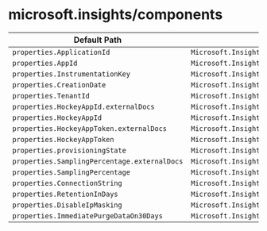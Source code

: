# microsoft.insights/components

| Default Path | Alias |
|---|---|
| `properties.ApplicationId` | `Microsoft.Insights/components/ApplicationId` |
| `properties.AppId` | `Microsoft.Insights/components/AppId` |
| `properties.InstrumentationKey` | `Microsoft.Insights/components/InstrumentationKey` |
| `properties.CreationDate` | `Microsoft.Insights/components/CreationDate` |
| `properties.TenantId` | `Microsoft.Insights/components/TenantId` |
| `properties.HockeyAppId.externalDocs` | `Microsoft.Insights/components/HockeyAppId.externalDocs` |
| `properties.HockeyAppId` | `Microsoft.Insights/components/HockeyAppId` |
| `properties.HockeyAppToken.externalDocs` | `Microsoft.Insights/components/HockeyAppToken.externalDocs` |
| `properties.HockeyAppToken` | `Microsoft.Insights/components/HockeyAppToken` |
| `properties.provisioningState` | `Microsoft.Insights/components/provisioningState` |
| `properties.SamplingPercentage.externalDocs` | `Microsoft.Insights/components/SamplingPercentage.externalDocs` |
| `properties.SamplingPercentage` | `Microsoft.Insights/components/SamplingPercentage` |
| `properties.ConnectionString` | `Microsoft.Insights/components/ConnectionString` |
| `properties.RetentionInDays` | `Microsoft.Insights/components/RetentionInDays` |
| `properties.DisableIpMasking` | `Microsoft.Insights/components/DisableIpMasking` |
| `properties.ImmediatePurgeDataOn30Days` | `Microsoft.Insights/components/ImmediatePurgeDataOn30Days` |

